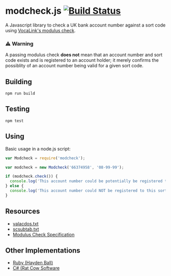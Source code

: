 # modcheck.js [![Build Status](https://travis-ci.org/liamja/modcheck.js.svg?branch=master)](https://travis-ci.org/liamja/modcheck.js)

A Javascript library to check a UK bank account number against a sort code using [VocaLink's modulus check](https://www.vocalink.com/customer-support/modulus-checking/).


### :warning: Warning

A passing modulus check **does not** mean that an account number and sort code exists and is registered to an account holder; it merely confirms the possiblity of an account number being valid for a given sort code.


## Building

`npm run build`


## Testing

`npm test`


## Using

Basic usage in a node.js script:

```js
var Modcheck = require('modcheck');

var modcheck = new Modcheck('66374958', '08-99-99');

if (modcheck.check()) {
  console.log('This account number could be potentially be registered to this sort code.');
} else {
  console.log('This account number could NOT be registered to this sort code.');
}
```


## Resources

- [valacdos.txt](https://www.vocalink.com/media/1518/valacdos.txt)
- [scsubtab.txt](https://www.vocalink.com/media/1517/scsubtab.txt)
- [Modulus Check Specification](http://www.vocalink.com/media/700427/vocalink_-_validating_account_numbers_v3.20.pdf)

## Other Implementations

- [Ruby (Hayden Ball)](https://github.com/ball-hayden/uk_account_validator)
- [C# (Rat Cow Software](https://code.google.com/p/ratcowsoftopensource/source/browse/trunk/ratcowutilities/RatCow.UKBankAccValidator/?r=81)
